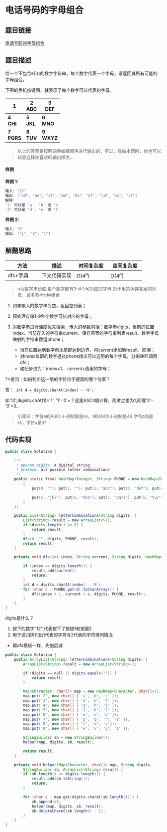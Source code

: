 #  电话号码的字母组合

## 题目链接

[电话号码的字母组合](https://www.lintcode.com/problem/425/?_from=collection&fromId=161)

## 题目描述

给一个不包含`0`和`1`的数字字符串，每个数字代表一个字母，请返回其所有可能的字母组合。

下图的手机按键图，就表示了每个数字可以代表的字母。

| 1                   | 2 <br>ABC          | 3<br/> DEF          |
| ------------------- | ------------------ | ------------------- |
| **4** <br/>**GHI**  | **5<br/>** **JKL** | **6<br/>** **MNO**  |
| **7**<br/> **PQRS** | **8<br/>** **TUV** | **9<br/>** **WXYZ** |

> 以上的答案是按照词典编撰顺序进行输出的，不过，在做本题时，你也可以任意选择你喜欢的输出顺序。

#### 样例

**样例 1:**

```java
输入: "23"
输出: ["ad", "ae", "af", "bd", "be", "bf", "cd", "ce", "cf"]
解释: 
'2' 可以是 'a', 'b' 或 'c'
'3' 可以是 'd', 'e' 或 'f'
```

**样例 2:**

```java
输入: "5"
输出: ["j", "k", "l"]
```

## 解题思路

| <div style="width:70pt">方法</div> | 描述         | <div style="width:70pt">时间复杂度</div> | <div style="width:70pt">空间复杂度</div> |
| ---------------------------------- | ------------ | ---------------------------------------- | ---------------------------------------- |
| dfs+字典                           | 下文代码实现 | $O(4^n)$                                 | $O(4^n)$                                 |

> n为数字串长度,每个数字都有3-4个可对应的字母,对于用来保存答案的列表，最多有4^n种组合

1. 如果输入的数字串为空，返回空列表；

2. 预处理存储1-9各个数字可以对应的字母；

3. 对数字串进行深度优先搜索，传入的参数包括：数字串digits、当前的位置index、当前存入的字符串current、保存答案的字符串列表result、数字字母映射的字符串数组phone；
	- 当前位置达到数字串末尾即达到边界，将current添加到result，回溯；
	- 对index位置的数字通过phone找出可以选用的每个字母，分别递归调用dfs；
	- 递归步进为：index+1， current+选用的字母；

?>提问：如何判断这一层的字符位于键盘的哪个位置？

答：` int d = digits.charAt(index) - '0';` 

如'12',digists.chAt(1)='1',   '1'-'0'=？这是ASCII值计算，两者之差为1,同理'3'-'0'=3...

> 小知识：字符`0`的ASCII十进制值是`48`，1的ASCII十进制是49,字符`A`的是`65`，字符`a`是`97`

## 代码实现 



```java
public class Solution {

    /**
     * @param digits: A digital string
     * @return: all posible letter combinations
     */
    public static final HashMap<Integer, String> PHONE = new HashMap<Integer, String>() {
        {
            put(0, ""); put(1, ""); put(2, "abc"); put(3, "def"); put(4, "ghi"); 

            put(5, "jkl"); put(6, "mno"); put(7, "pqrs"); put(8, "tuv"); put(9, "wxyz"); 
        }
    };

    public List<String> letterCombinations(String digits) {
        List<String> result = new ArrayList<>();
        if (digits.length() == 0) {
            return result;
        }
        dfs(0, "", digits, PHONE, result);
        return result;
    }

    private void dfs(int index, String current, String digits, HashMap<Integer, String> PHONE, List<String> result) {

        if (index == digits.length()) {
            result.add(current);
            return;
        }
        int d = digits.charAt(index) - '0';
        for (char c : PHONE.get(d).toCharArray()) {
            dfs(index + 1, current + c, digits, PHONE, result);
        }
    }
}
```

digits是什么？

1. 按下的数字"12",代表按下了按键1和按键2
2. 用于递归排列出1代表的字符与2代表的字符排列情况

- 跟dfs模板一样，先加后减

```java
public class Solution {
    public ArrayList<String> letterCombinations(String digits) {
        ArrayList<String> result = new ArrayList<String>();

        if (digits == null || digits.equals("")) {
            return result;
        }

        Map<Character, char[]> map = new HashMap<Character, char[]>();
        map.put('2', new char[] { 'a', 'b', 'c' });
        map.put('3', new char[] { 'd', 'e', 'f' });
        map.put('4', new char[] { 'g', 'h', 'i' });
        map.put('5', new char[] { 'j', 'k', 'l' });
        map.put('6', new char[] { 'm', 'n', 'o' });
        map.put('7', new char[] { 'p', 'q', 'r', 's' });
        map.put('8', new char[] { 't', 'u', 'v'});
        map.put('9', new char[] { 'w', 'x', 'y', 'z' });

        StringBuilder sb = new StringBuilder();
        helper(map, digits, sb, result);

        return result;
    }

    private void helper(Map<Character, char[]> map, String digits, 
        StringBuilder sb, ArrayList<String> result) {
        if (sb.length() == digits.length()) {
            result.add(sb.toString());
            return;
        }

        for (char c : map.get(digits.charAt(sb.length()))) {
            sb.append(c);
            helper(map, digits, sb, result);
            sb.deleteCharAt(sb.length() - 1);
        }
    }
}
```